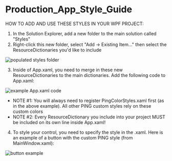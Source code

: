 # Production_App_Style_Guide

HOW TO ADD AND USE THESE STYLES IN YOUR WPF PROJECT:

1. In the Solution Explorer, add a new folder to the main solution called "Styles"
2. Right-click this new folder, select "Add -> Existing Item..." then select the ResourceDictionaries you'd like to include

![populated styles folder](https://github.com/LoganScholz-PING/Production_App_Style_Guide/blob/main/Images/PopulatedStylesFolder.PNG)

3. Inside of App.xaml, you need to merge in these new ResourceDictionaries to the main dictionaries. Add the following code to App.xaml:

![example App.xaml code](https://github.com/LoganScholz-PING/Production_App_Style_Guide/blob/main/Images/AppXamlExample.PNG)

  - NOTE #1: You will always need to register PingColorStyles.xaml first (as in the above example). All other PING custom styles rely on these custom colors
  - NOTE #2: Every ResourceDictionary you include into your project MUST be included on its own line inside App.xaml!

4. To style your control, you need to specify the style in the .xaml. Here is an example of a button with the custom PING style (from MainWindow.xaml):

![button example](https://github.com/LoganScholz-PING/Production_App_Style_Guide/blob/main/Images/ExampleOfButtonWithCustomStyle.PNG)

